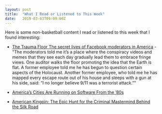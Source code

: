 ```yaml
---
layout: post
title:  "What I Read or Listened to This Week"
date:   2019-03-03T09:09:00Z
---
```

Here is some non-basketball content I read or listened to this week that I found interesting:


* [The Trauma Floor The secret lives of Facebook moderators in America](https://www.theverge.com/2019/2/25/18229714/cognizant-facebook-content-moderator-interviews-trauma-working-conditions-arizona) - "The moderators told me it’s a place where the conspiracy videos and memes that they see each day gradually lead them to embrace fringe views. One auditor walks the floor promoting the idea that the Earth is flat. A former employee told me he has begun to question certain aspects of the Holocaust. Another former employee, who told me he has mapped every escape route out of his house and sleeps with a gun at his side, said: “I no longer believe 9/11 was a terrorist attack.”"

* [America’s Cities Are Running on Software From the ’80s](https://www.bloombergquint.com/businessweek/america-s-cities-are-running-on-software-from-the-80s)

* [American Kingpin: The Epic Hunt for the Criminal Mastermind Behind the Silk Road](https://www.amazon.com/American-Kingpin-Criminal-Mastermind-Behind/dp/1591848148/)
